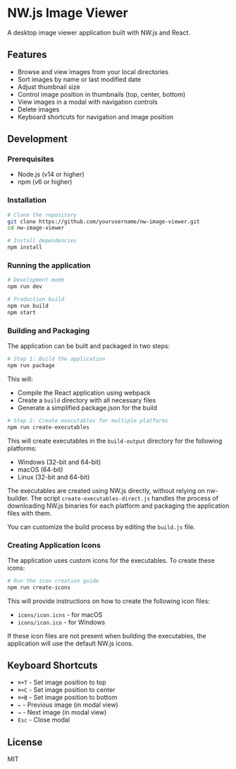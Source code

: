 # NW.js Image Viewer

A desktop image viewer application built with NW.js and React.

## Features

- Browse and view images from your local directories
- Sort images by name or last modified date
- Adjust thumbnail size
- Control image position in thumbnails (top, center, bottom)
- View images in a modal with navigation controls
- Delete images
- Keyboard shortcuts for navigation and image position

## Development

### Prerequisites

- Node.js (v14 or higher)
- npm (v6 or higher)

### Installation

```bash
# Clone the repository
git clone https://github.com/yourusername/nw-image-viewer.git
cd nw-image-viewer

# Install dependencies
npm install
```

### Running the application

```bash
# Development mode
npm run dev

# Production build
npm run build
npm start
```

### Building and Packaging

The application can be built and packaged in two steps:

```bash
# Step 1: Build the application
npm run package
```

This will:
- Compile the React application using webpack
- Create a `build` directory with all necessary files
- Generate a simplified package.json for the build

```bash
# Step 2: Create executables for multiple platforms
npm run create-executables
```

This will create executables in the `build-output` directory for the following platforms:
- Windows (32-bit and 64-bit)
- macOS (64-bit)
- Linux (32-bit and 64-bit)

The executables are created using NW.js directly, without relying on nw-builder. The script `create-executables-direct.js` handles the process of downloading NW.js binaries for each platform and packaging the application files with them.

You can customize the build process by editing the `build.js` file.

### Creating Application Icons

The application uses custom icons for the executables. To create these icons:

```bash
# Run the icon creation guide
npm run create-icons
```

This will provide instructions on how to create the following icon files:
- `icons/icon.icns` - for macOS
- `icons/icon.ico` - for Windows

If these icon files are not present when building the executables, the application will use the default NW.js icons.

## Keyboard Shortcuts

- `⌘+T` - Set image position to top
- `⌘+C` - Set image position to center
- `⌘+B` - Set image position to bottom
- `←` - Previous image (in modal view)
- `→` - Next image (in modal view)
- `Esc` - Close modal

## License

MIT
